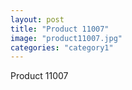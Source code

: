 ```yaml
---
layout: post
title: "Product 11007"
image: "product11007.jpg"
categories: "category1"
---
```

Product 11007

